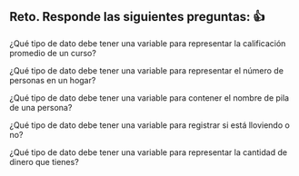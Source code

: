 ## Reto. Responde las siguientes preguntas: 👍
¿Qué tipo de dato debe tener una variable para representar la calificación promedio de un
curso?

¿Qué tipo de dato debe tener una variable para representar el número de personas en un
hogar?

¿Qué tipo de dato debe tener una variable para contener el nombre de pila de una persona?

¿Qué tipo de dato debe tener una variable para registrar si está lloviendo o no?

¿Qué tipo de dato debe tener una variable para representar la cantidad de dinero que
tienes?
